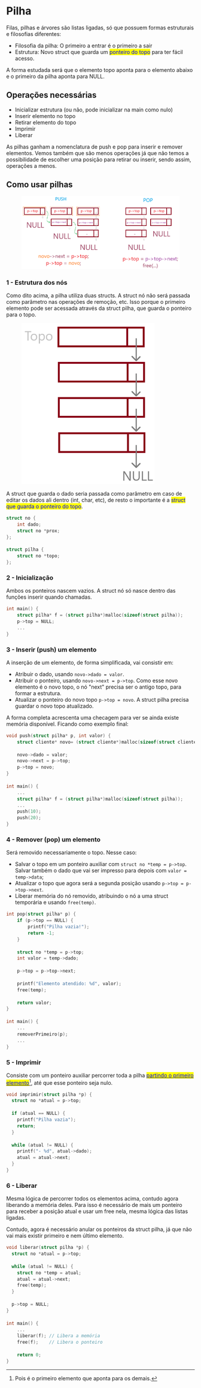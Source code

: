 # Pilha

Filas, pilhas e árvores são listas ligadas, só que possuem formas estruturais e filosofias diferentes:

* Filosofia da pilha: O primeiro a entrar é o primeiro a sair
* Estrutura: Novo struct que guarda um <mark style="color:blue;">ponteiro do topo</mark> para ter fácil acesso.

A forma estudada será que o elemento topo aponta para o elemento abaixo e o primeiro da pilha aponta para NULL.

## Operações necessárias

* Inicializar estrutura (ou não, pode inicializar na main como nulo)
* Inserir elemento no topo
* Retirar elemento do topo
* Imprimir
* Liberar

As pilhas ganham a nomenclatura de push e pop para inserir e remover elementos. Vemos também que são menos operações já que não temos a possibilidade de escolher uma posição para retirar ou inserir, sendo assim, operações a menos.

## Como usar pilhas

<figure><img src="../../.gitbook/assets/esquema estrutural das operações da pilha.png" alt=""><figcaption></figcaption></figure>

### 1 - Estrutura dos nós

Como dito acima, a pilha utiliza duas structs. A struct nó não será passada como parâmetro nas operações de remoção, etc. Isso porque o primeiro elemento pode ser acessada através da struct pilha, que guarda o ponteiro para o topo.

<figure><img src="../../.gitbook/assets/ordenação de pilha.png" alt=""><figcaption></figcaption></figure>

A struct que guarda o dado seria passada como parâmetro em caso de editar os dados ali dentro (int, char, etc), de resto o importante é a <mark style="color:blue;">struct que guarda o ponteiro do topo</mark>.

```c
struct no {
    int dado;
    struct no *prox;
};

struct pilha {
    struct no *topo;
};
```

### 2 - Inicialização

Ambos os ponteiros nascem vazios. A struct nó só nasce dentro das funções inserir quando chamadas.

```c
int main() {
    struct pilha* f = (struct pilha*)malloc(sizeof(struct pilha));
    p->top = NULL;
    ...
}
```

### 3 - Inserir (push) um elemento

A inserção de um elemento, de forma simplificada, vai consistir em:

* Atribuir o dado, usando `novo->dado = valor`.
* Atribuir o ponteiro, usando `novo->next = p->top`. Como esse novo elemento é o novo topo, o nó "next" precisa ser o antigo topo, para formar a estrutura.
* Atualizar o ponteiro do novo topo `p->top = novo`. A struct pilha precisa guardar o novo topo atualizado.

A forma completa acrescenta uma checagem para ver se ainda existe memória disponível. Ficando como exemplo final:

```c
void push(struct pilha* p, int valor) {
    struct cliente* novo= (struct cliente*)malloc(sizeof(struct cliente));
    
    novo->dado = valor;
    novo->next = p->top;
    p->top = novo;
}

int main() {
    ...
    struct pilha* f = (struct pilha*)malloc(sizeof(struct pilha));
    ...
    push(10);
    push(20);
}
```

### 4 - Remover (pop) um elemento

Será removido necessariamente o topo. Nesse caso:

* Salvar o topo em um ponteiro auxiliar com `struct no *temp = p->top`. Salvar também o dado que vai ser impresso para depois com `valor = temp->data`;
* Atualizar o topo que agora será a segunda posição usando `p->top = p->top->next`.
* Liberar memória do nó removido, atribuindo o nó a uma struct temporária e usando `free(temp)`.

```c
int pop(struct pilha* p) {
    if (p->top == NULL) {
        printf("Pilha vazia!");
        return -1;
    }
    
    struct no *temp = p->top;
    int valor = temp->dado;
    
    p->top = p->top->next;
    
    printf("Elemento atendido: %d", valor);    
    free(temp);
    
    return valor;
}

int main() {
    ...
    removerPrimeiro(p);
    ...
}
```

### 5 - Imprimir

Consiste com um ponteiro auxiliar percorrer toda a pilha [<mark style="color:blue;">partindo o primeiro elemento</mark>](#user-content-fn-1)[^1], até que esse ponteiro seja nulo.

```c
void imprimir(struct pilha *p) {
  struct no *atual = p->top;

  if (atual == NULL) {
    printf("Pilha vazia");
    return;
  }

  while (atual != NULL) {
    printf("- %d", atual->dado);
    atual = atual->next;
  }
}
```

### 6 - Liberar

Mesma lógica de percorrer todos os elementos acima, contudo agora liberando a memória deles. Para isso é necessário de mais um ponteiro para receber a posição atual e usar um free nela, mesma lógica das listas ligadas.

Contudo, agora é necessário anular os ponteiros da struct pilha, já que não vai mais existir primeiro e nem último elemento.

```c
void liberar(struct pilha *p) {
  struct no *atual = p->top;

  while (atual != NULL) {
    struct no *temp = atual;
    atual = atual->next;
    free(temp);
  }

  p->top = NULL;
}

int main() {
    ...
    liberar(f); // Libera a memória
    free(f);    // Libera o ponteiro
    
    return 0;
}
```

[^1]: Pois é o primeiro elemento que aponta para os demais.
